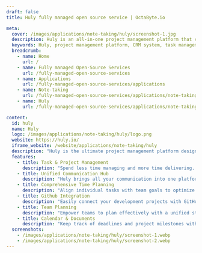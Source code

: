```yaml
---
draft: false
title: Huly fully managed open source service | OctaByte.io

meta:
  cover: /images/applications/note-taking/huly/screenshot-1.jpg
  description: Huly is an all-in-one project management platform that combines tools for task management, communication, and team collaboration. Simplify workflows and boost productivity with Huly.
  keywords: Huly, project management platform, CRM system, task management, communication hub, team collaboration, HRM, ATS, agile project management, business applications, productivity tools, Slack alternative, Jira alternative
  breadcrumb:
    - name: Home
      url: /
    - name: Fully managed Open-Source Services
      url: /fully-managed-open-source-services
    - name: Applications
      url: /fully-managed-open-source-services/applications
    - name: Note-taking
      url: /fully-managed-open-source-services/applications/note-taking
    - name: Huly
      url: /fully-managed-open-source-services/applications/note-taking/huly

content:
  id: huly
  name: Huly
  logo: /images/applications/note-taking/huly/logo.png
  website: https://huly.io/
  iframe_website: /website/applications/note-taking/huly
  description: "Huly is the ultimate project management platform designed to replace popular tools like Linear, Jira, Slack, Notion, and Motion. With Huly, businesses can accelerate application development and improve team collaboration. It provides a robust framework for managing CRM systems, HRM, ATS, and project management tasks. The platform offers a collection of powerful applications, including chat, project management tools, and more, allowing teams to build products seamlessly. Huly empowers organizations to boost productivity with intuitive features and an integrated communication hub for seamless collaboration across departments. Whether you're managing tasks, communicating with teams, or planning your next big project, Huly simplifies it all."
  features:
    - title: Task & Project Management
      description: "Spend less time managing and more time delivering. Huly’s task and project management tools streamline sprint planning, prioritize tasks, and provide a clear overview of project status, ensuring your team stays focused on the right goals."
    - title: Unified Communication Hub
      description: "Huly brings all your communication into one platform, from task updates to team messages. With features like Inbox & Chat, your team stays informed, connected, and ready to collaborate efficiently without missing crucial updates."
    - title: Comprehensive Time Planning
      description: "Align individual tasks with team goals to optimize planning. Huly’s advanced scheduling tools allow teams to balance workload, track progress, and manage timelines effectively, ensuring timely delivery of projects."
    - title: Github Integration
      description: "Easily connect your development projects with GitHub. Sync repositories, manage codebase updates, and track project milestones all from within the Huly platform to improve collaboration between development and non-technical teams."
    - title: Team Planning
      description: "Empower teams to plan effectively with a unified strategy. Huly’s team planning features help align personal tasks with larger company goals, ensuring everyone is on the same page and working toward common objectives."
    - title: Calendar & Documents
      description: "Keep track of deadlines and project milestones with Huly’s integrated calendar. In addition, manage documents seamlessly, share files across teams, and stay organized—all within the same platform."
  screenshots:
    - /images/applications/note-taking/huly/screenshot-1.webp
    - /images/applications/note-taking/huly/screenshot-2.webp
---
```

